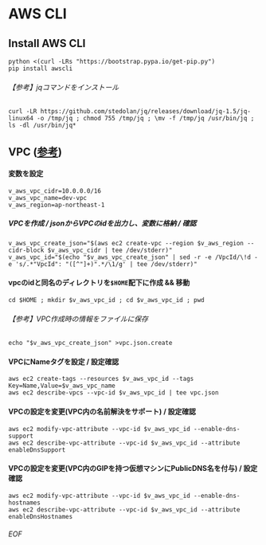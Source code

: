 # AWS CLI

## Install AWS CLI
    python <(curl -LRs "https://bootstrap.pypa.io/get-pip.py")
    pip install awscli


###### 【参考】jqコマンドをインストール
    curl -LR https://github.com/stedolan/jq/releases/download/jq-1.5/jq-linux64 -o /tmp/jq ; chmod 755 /tmp/jq ; \mv -f /tmp/jq /usr/bin/jq ; ls -dl /usr/bin/jq*


## VPC ([参考](http://www.simpline.co.jp/tech/?p=267))

#### 変数を設定

    v_aws_vpc_cidr=10.0.0.0/16
    v_aws_vpc_name=dev-vpc
    v_aws_region=ap-northeast-1


##### VPCを作成 / jsonからVPCのidを出力し、変数に格納 / 確認

    v_aws_vpc_create_json="$(aws ec2 create-vpc --region $v_aws_region --cidr-block $v_aws_vpc_cidr | tee /dev/stderr)"
    v_aws_vpc_id="$(echo "$v_aws_vpc_create_json" | sed -r -e /VpcId/\!d -e 's/.*"VpcId": "([^"]+)".*/\1/g' | tee /dev/stderr)"


#### vpcのidと同名のディレクトリを`$HOME`配下に作成 && 移動

    cd $HOME ; mkdir $v_aws_vpc_id ; cd $v_aws_vpc_id ; pwd

###### 【参考】VPC作成時の情報をファイルに保存

    echo "$v_aws_vpc_create_json" >vpc.json.create


#### VPCにNameタグを設定 / 設定確認

    aws ec2 create-tags --resources $v_aws_vpc_id --tags Key=Name,Value=$v_aws_vpc_name
    aws ec2 describe-vpcs --vpc-id $v_aws_vpc_id | tee vpc.json
    

#### VPCの設定を変更(VPC内の名前解決をサポート) / 設定確認

    aws ec2 modify-vpc-attribute --vpc-id $v_aws_vpc_id --enable-dns-support
    aws ec2 describe-vpc-attribute --vpc-id $v_aws_vpc_id --attribute enableDnsSupport


#### VPCの設定を変更(VPC内のGIPを持つ仮想マシンにPublicDNS名を付与) / 設定確認

    aws ec2 modify-vpc-attribute --vpc-id $v_aws_vpc_id --enable-dns-hostnames
    aws ec2 describe-vpc-attribute --vpc-id $v_aws_vpc_id --attribute enableDnsHostnames





###### EOF
